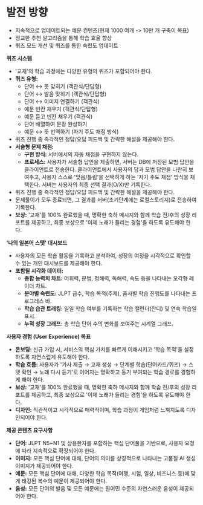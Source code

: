 # 발전 방향
- 지속적으로 업데이트되는 예문 컨텐츠(현재 1000 여개 -> 10만 개 구축이 목표)
- 정교한 추천 알고리즘을 통해 학습 효율 향상
- 퀴즈 모드 개선 및 퀴즈를 통한 숙련도 업데이트
            
**퀴즈 시스템**
- '교재'의 학습 과정에는 다양한 유형의 퀴즈가 포함되어야 한다.
- **퀴즈 유형:**
    - 단어 ↔ 뜻 맞히기 (객관식/단답형)
    - 단어 ↔ 발음 맞히기 (객관식/단답형)
    - 단어 ↔ 이미지 연결하기 (객관식)
    - 예문 빈칸 채우기 (객관식/단답형)
    - 예문 듣고 빈칸 채우기 (객관식)
    - 단어 배열하여 문장 완성하기
    - 예문 ↔ 뜻 번역하기 (자기 주도 채점 방식)
- 퀴즈 진행 중 즉각적인 정답/오답 피드백 및 간략한 해설을 제공해야 한다.
- **서술형 문제 채점:**
    - **구현 방식:** 서버에서의 자동 채점을 구현하지 않는다.
    - **프로세스:** 사용자가 서술형 답안을 제출하면, 서버는 DB에 저장된 모범 답안을 클라이언트로 전송한다. 클라이언트에서 사용자의 답과 모범 답안을 나란히 보여주고, 사용자 스스로 '맞음/틀림'을 선택하게 하는 '자기 주도 채점' 방식을 채택한다. 서버는 사용자의 최종 선택 결과(O/X)만 기록한다.
- 퀴즈 진행 중 즉각적인 정답/오답 피드백 및 간략한 해설을 제공해야 한다.
- 문제풀이가 모두 종료되면, 그 결과를 서버(초기단계에는 로컬스토리지)로 전송하여 기록한다.
- **보상:** '교재'를 100% 완료했을 때, 명확한 축하 메시지와 함께 학습 전/후의 성장 리포트를 제공하고, 최종 보상으로 '이제 노래가 들리는 경험'을 하도록 유도해야 한다.

**'나의 일본어 스탯' 대시보드**
- 사용자의 모든 학습 활동을 기록하고 분석하여, 성장의 여정을 시각적으로 확인할 수 있는 개인 대시보드를 제공해야 한다.
- **포함될 시각화 데이터:**
    - **종합 능력치 차트:** 어휘력, 문법, 청해력, 독해력, 속도 등을 나타내는 오각형 레이더 차트.
    - **분야별 숙련도:** JLPT 급수, 학습 목적(주제), 품사별 학습 진행도를 나타내는 프로그레스 바.
    - **학습 습관 트래킹:** 일일 학습 여부를 기록하는 학습 캘린더(잔디) 및 연속 학습일 표시.
    - **누적 성장 그래프:** 총 학습 단어 수의 변화를 보여주는 시계열 그래프.

**사용자 경험 (User Experience) 목표**
- **온보딩:** 신규 가입 시, 서비스의 핵심 가치를 빠르게 이해시키고 '학습 목적'을 설정하도록 자연스럽게 유도해야 한다.
- **학습 흐름:** 사용자가 '가사 제출 → 교재 생성 → 단계별 학습(단어카드/퀴즈) → 스탯 확인 → 노래 다시 듣기'로 이어지는 명확하고 동기 부여되는 학습 경로를 경험하게 해야 한다.
- **보상:** '교재'를 100% 완료했을 때, 명확한 축하 메시지와 함께 학습 전/후의 성장 리포트를 제공하고, 최종 보상으로 '이제 노래가 들리는 경험'을 하도록 유도해야 한다.
- **디자인:** 직관적이고 시각적으로 매력적이며, 학습 과정이 게임처럼 느껴지도록 디자인되어야 한다.    

**제공 콘텐츠 요구사항**
- **단어:** JLPT N5~N1 및 상용한자를 포함하는 핵심 단어풀을 기반으로, 사용자 요청에 따라 지속적으로 확장되어야 한다.
- **이미지:** 모든 핵심 단어에 대해, 단어의 의미를 상징적으로 나타내는 고품질 AI 생성 이미지가 제공되어야 한다.
- **예문:** 모든 핵심 단어에 대해, 다양한 학습 목적(여행, 시험, 일상, 비즈니스 등)에 맞게 태깅된 복수의 예문이 제공되어야 한다.
- **음성:** 모든 단어의 발음 및 모든 예문에는 원어민 수준의 자연스러운 음성이 제공되어야 한다.

